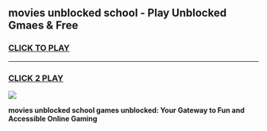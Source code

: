 
## movies unblocked school - Play Unblocked Gmaes & Free
<h3>
<a href="https://news.freeplayer.one?title=movies_unblocked_school&ref=16F">CLICK TO PLAY</a></h3>
<hr>

<h3>
<a href="https://news.freeplayer.one?title=movies_unblocked_school&ref=16F">CLICK 2 PLAY</a>
  
</h3>

<a href="https://news.freeplayer.one?title=movies_unblocked_school&ref=16F/"><img src="https://clearcache.store/games.png"></a>


**movies unblocked school games unblocked: Your Gateway to Fun and Accessible Online Gaming**

